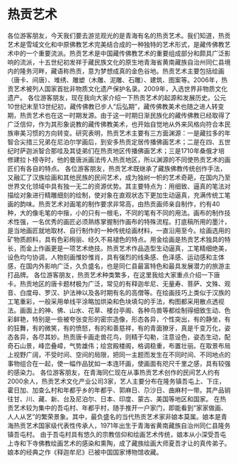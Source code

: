 # 热贡艺术
各位游客朋友，今天我们要去游览观光的是青海有名的热贡艺术。我们知道，热贡艺术是雪域文化和中原佛教艺术完美结合成的一种独特的艺术形式，是藏传佛教艺术中的一个重要流派。热贡艺术是中国藏传佛教艺术的重要组成部分和颇具广泛影响的流派，十五世纪初发祥于藏民族文化的原生地青海省黄南藏族自治州同仁县境内的隆务河畔，藏语称热贡，意为梦想成真的金色谷地。热贡艺术主要包括绘画（唐卡、间唐）、堆绣、雕塑（木雕、泥雕、石雕）、建筑、图案等。2006年，热贡艺术被列人国家首批非物质文化遗产保护名录。2009年，入选世界非物质文化遗产。
各位游客朋友，现在我向大家介绍一下热贡艺术的起源和发展历史。公元10世纪末至13世纪初，藏传佛教已步人“后弘期”，藏传佛教美术也随之进人转变期，热贡艺术也在这一时期发源。由于这一时期日渐民族化的藏传佛教已经取得了广泛信仰，作为其形象说教的藏传佛教美术，也开始自觉地从外来风格向符合本民族审美习惯的方向转变。研究表明，热贡艺术主要有三方面渊源：一是藏拉多的年智合尖措三兄弟在尼泊尔学画后，到安多热贡定居传播佛画艺术；二是在四、五世纪时萨迦派智合那哇及其徒弟们在热贡地区传播佛画艺术；三是1710年桑俄才培修建拉卜榜寺时，他的曼唐派画法传人热贡地区，所以渊源的不同使热贡艺术的画匠们有各自的特点。
各位游客朋友，热贡艺术既继承了藏族佛教传统创作手法，又融汇了汉族绘画和其他民族的民间艺术，成为独树一帜的艺术奇葩，在国内乃至世界文化领域中具有独一无二的资源优势。其主要特点为：用细致、逼真的笔法对描绘对象进行精雕细刻的绘制，使对象在直观状态下更加生动逼真，充满传统工笔画的韵味。热贡艺术对画笔的制作要求非常高，由热贡画师亲自制作，约有40种，大的像毛笔的中揩，小的只有一根毛，不同的笔有不同的用法。画布的制作技术性强，一名优秀的画匠必须熟练掌握制作画布的特殊流程。打底稿所用的墨汁，是当地画匠就地取材、自行制作的一种传统绘画材料，一直沿用至今。绘画选用的矿物质颜料，具有色彩绚丽、经久不易褪色的特点。用金绘画是热贡艺术独具的特长，而金上作画更是一项艺术绝技。热贡艺术作品造型生动逼真，工笔精细绝美，设色均勻协调，人物刻画惟妙惟肖，具有强烈的线条感、色泽感、运动感和主体感，在国内外影响广泛，久负盛名，也是同仁县最富特色和最具发展潜力的旅游主打品牌。
各位游客朋友，热贡艺术种类繁多，在这里我给大家重点介绍一下唐卡。热贡地区的唐卡题材极为广泛，常见的有释迦牟尼、无量寿、菩萨、文殊、观音、白度母、罗汉、护法神以及各时期有名的高僧等。在绘画技巧上类似于汉族的工笔重彩，一般采用单线平涂略加烘染和色块填勾的手法，构图都采用散点透视法。画面上的神、佛、山水、花草、楼台亭阁、各种鸟兽等都绘制得细致生动、色彩鲜艳，特别是一些被夸张变形的密宗造像，形态各异，个性突出，有的静坐，有的狂舞，有的微笑，有的愤怒，有的和善慈祥，有的青面獠牙，真是千变万化，姿态各异，各尽其妙。热贡唐卡画走兽花鸟，则精于勾勒，注意设色，姿态生动，配奇石山景，峰峦叠嶂，气势雄伟；绘宫殿楼阁，格调稳重，布置壮丽。在取景布局上视野广阔，不受时间、空间的局限，把同一主题而发生在不同时间、不同地点的事物组合在一起，使一幅作品犹如一本连环画，使画面有咫尺千里之感，具有较强的感染力。
各位游客朋友，在青海同仁现在从事热贡艺术创作的民间艺人约有2000余人，热贡艺术文化产业公司3家，艺人主要分布在隆务镇吾屯上、下庄，霍日加、加查么村和年都乎乡的年都乎、郭麻日、尕沙日、曲麻村一带。其产品销往甘、川、藏、新、台及尼泊尔、日本、印度、蒙古、美国等地区和国家。
在热贡艺术较为集中的吾屯村、年都乎村，随手推开一户家门，即能看到“家家做画、人人从艺”的繁荣景象。其中，最负盛名的当代热贡艺术家非娘本莫属。娘本是青海热贡艺术国家级代表性传承人，1971年出生于青海省黄南藏族自治州同仁县隆务镇吾屯村。
由于吾屯村具有悠久的宗教信仰和绘画艺术传统，娘本从小深受吾屯上寺和下寺佛教绘画艺术的感染和熏陶，成了藏族绘画大师夏吾才让的真传弟子。娘本的经典之作《释迦牟尼》已被中国国家博物馆收藏。